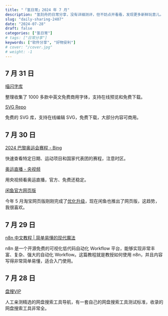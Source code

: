 ```yaml
---
title: "「氢日常」2024 年 7 月"
description: "氢刻舟的日常分享，没有详细测评，但不妨点开看看，发现更多新鲜玩意儿。"
slug: "daily-sharing-2407"
date: "2024-07-28"
draft: false
categories: ["氢日常"]
# tags: ["日常分享"]
keywords: ["软件分享", "好物安利"]
# cover: "/cover.jpg"
# weight: -1
---
```


## 7 月 31 日

[喵闪字库](https://www.miao3.cn/?utm_source=ohmynav.com)

整理收集了 1000 多款中英文免费商用字体，支持在线预览和免费下载。

[SVG Repo](https://www.svgrepo.com/?utm_source=ohmynav.com)

免费的 SVG 库，支持在线编辑 SVG，免费下载，大部分内容可商用。

## 7 月 30 日

[2024 巴黎奥运会赛程 - Bing](https://cn.bing.com/sportsdetails?q=2024%E5%B9%B4%E5%B7%B4%E9%BB%8E%E5%A5%A5%E8%BF%90%E4%BC%9A&sport=Olympics&TimezoneId=China%20Standard%20Time&intent=Schedule&date=2024-07-30&isolympics=True&segment=sports&isl2=true&form=ARENL1&)

快速查看特定日期、运动项目和国家代表团的赛程，注意时区。

[奥运直播 - 央视频](https://sports.cctv.com/Paris2024/index.shtml)

用央视频看奥运直播，官方、免费还稳定。

[闲鱼官方网页版](https://www.goofish.com/?utm_source=ohmynav.com)

今年 5 月淘宝网页版刚刚完成了[优化升级](https://jianghu.taobao.com/detail/10328201)，现在闲鱼也推出了网页版，这趋势，我很喜欢。

## 7 月 29 日

[n8n 中文教程 | 简单易懂的现代魔法](https://n8n.akashio.com/welcome?utm_source=ohmynav.com)

n8n 是一个开源免费的可视化低代码自动化 Workflow 平台，能够实现非常丰富、复杂、强大的自动化 Workflow。这篇教程就是教授如何使用 n8n，并且内容写得非常简单易懂，适合入门使用。

## 7 月 28 日

[盘搜VIP](https://www.pansou.vip/?utm_source=ohmynav.com)

人工亲测精选的网盘搜索工具导航，有一套自己的网盘搜索工具测试标准，收录的网盘搜索工具非常全。